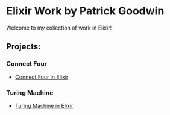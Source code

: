 # Elixir Work by Patrick Goodwin
Welcome to my collection of work in Elixir!

## Projects:

### Connect Four
- [Connect Four in Elixir](https://github.com/pattygcoding/Connect-Four-Language-Tree/tree/main/elixir)

### Turing Machine
- [Turing Machine in Elixir](https://github.com/pattygcoding/Turing-Machines/tree/main/Elixir)
